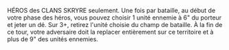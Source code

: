 HÉROS des CLANS SKRYRE seulement. Une fois
par bataille, au début de votre phase des héros,
vous pouvez choisir 1 unité ennemie à 6" du
porteur et jeter un dé. Sur 3+, retirez l'unité choisie
du champ de bataille. À la fin de ce tour, votre
adversaire doit la replacer entièrement sur ce
territoire et à plus de 9" des unités ennemies.